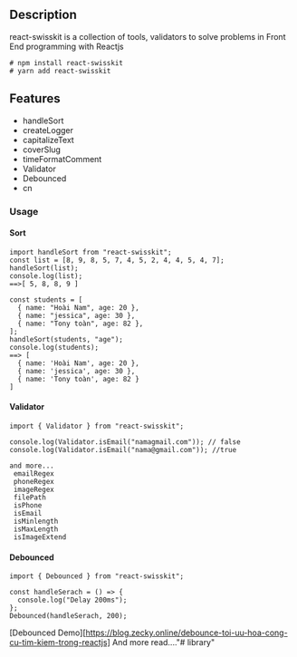 ## Description


react-swisskit is a collection of tools, validators to solve problems in Front End programming with Reactjs

```
# npm install react-swisskit
# yarn add react-swisskit
```

## Features

- handleSort
- createLogger
- capitalizeText
- coverSlug
- timeFormatComment
- Validator
- Debounced
- cn

### Usage

#### Sort
```
import handleSort from "react-swisskit";
const list = [8, 9, 8, 5, 7, 4, 5, 2, 4, 4, 5, 4, 7];
handleSort(list);
console.log(list);
==>[ 5, 8, 8, 9 ]

const students = [
  { name: "Hoài Nam", age: 20 },
  { name: "jessica", age: 30 },
  { name: "Tony toàn", age: 82 },
];
handleSort(students, "age");
console.log(students);
==> [
  { name: 'Hoài Nam', age: 20 },
  { name: 'jessica', age: 30 },
  { name: 'Tony toàn', age: 82 }
]
```

#### Validator

```
import { Validator } from "react-swisskit";

console.log(Validator.isEmail("namagmail.com")); // false
console.log(Validator.isEmail("nama@gmail.com")); //true

and more...
 emailRegex
 phoneRegex
 imageRegex
 filePath
 isPhone
 isEmail
 isMinlength
 isMaxLength
 isImageExtend
```

#### Debounced
```
import { Debounced } from "react-swisskit";

const handleSerach = () => {
  console.log("Delay 200ms");
};
Debounced(handleSerach, 200); 
```
[Debounced Demo][https://blog.zecky.online/debounce-toi-uu-hoa-cong-cu-tim-kiem-trong-reactjs]
And more read...."# library" 
